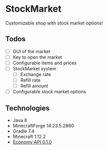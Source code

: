 # StockMarket

Customizable shop with stock market options!

## Todos

- [ ] GUI of the market
- [ ] Key to open the market
- [ ] Configurable items and prices
- [ ] StockMarket system
  - [ ] Exchange rate
  - [ ] Refill rate
  - [ ] Refill amount
- [ ] Configurable stock market options

## Technologies

* Java 8
* MinecraftForge 14.23.5.2860
* Gradle 7.4
* Minecraft 1.12.2
* [Economy API 0.1.0](https://github.com/The-Last-Crafter-Of-Us/economy-api)
